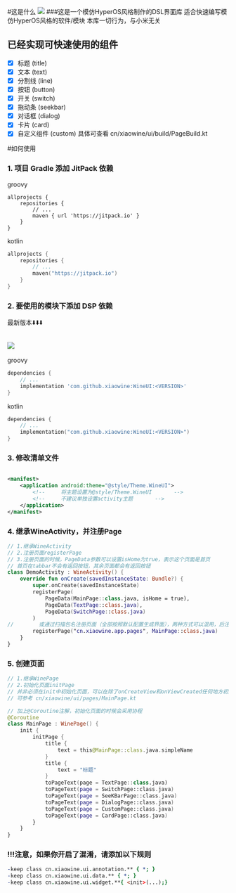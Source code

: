 #这是什么
![](https://cia.hyperos.mi.com/hyperos-homepage/light_hyperos.svg)
###这是一个模仿HyperOS风格制作的DSL界面库
适合快速编写模仿HyperOS风格的软件/模块
本库一切行为，与小米无关

## 已经实现可快速使用的组件

- [x] 标题 (title)
- [x] 文本 (text)
- [x] 分割线 (line)
- [x] 按钮 (button)
- [x] 开关 (switch)
- [x] 拖动条 (seekbar)
- [x] 对话框 (dialog)
- [x] 卡片 (card)
- [x] 自定义组件 (custom)
  具体可查看 cn/xiaowine/ui/build/PageBuild.kt

#如何使用

### 1. 项目 Gradle 添加 JitPack 依赖

groovy

```
allprojects {
    repositories {
        // ...
        maven { url 'https://jitpack.io' }
    }
}
```

kotlin

```kotlin
allprojects {
    repositories {
        // ...
        maven("https://jitpack.io")
    }
}
```

### 2. 要使用的模块下添加 DSP 依赖

最新版本⬇️⬇️⬇️

[![](https://jitpack.io/v/xiaowine/WineUI.svg)](https://jitpack.io/#xiaowine/WineUI/)
---
groovy

```groovy
dependencies {
    // ...
    implementation 'com.github.xiaowine:WineUI:<VERSION>'
}
```

kotlin

```kotlin
dependencies {
    // ...
    implementation("com.github.xiaowine:WineUI:<VERSION>")
}
```

### 3. 修改清单文件

```xml

<manifest>
    <application android:theme="@style/Theme.WineUI">
        <!--     将主题设置为@style/Theme.WineUI       -->
        <!--     不建议单独设置activity主题       -->
    </application>
</manifest>
```

### 4. 继承WineActivity，并注册Page

```kotlin
// 1.继承WineActivity
// 2.注册页面registerPage
// 3.注册页面的时候，PageData参数可以设置isHome为true，表示这个页面是首页
// 首页在tabbar不会有返回按钮，其余页面都会有返回按钮
class DemoActivity : WineActivity() {
    override fun onCreate(savedInstanceState: Bundle?) {
        super.onCreate(savedInstanceState)
        registerPage(
            PageData(MainPage::class.java, isHome = true),
            PageData(TextPage::class.java),
            PageData(SwitchPage::class.java)
        )
//        或通过扫描包名注册页面（全部按照默认配置生成界面），两种方式可以混用，后注册的覆盖先注册的
        registerPage("cn.xiaowine.app.pages", MainPage::class.java)
    }
}
```

### 5. 创建页面

```kotlin
// 1.继承WinePage
// 2.初始化页面initPage
// 并非必须在init中初始化页面，可以在除了onCreateView和onViewCreated任何地方初始化页面，只需要加上一个reloadPage()方法
// 可参考 cn/xiaowine/ui/pages/MainPage.kt

// 加上@Coroutine注解，初始化页面的时候会采用协程
@Coroutine
class MainPage : WinePage() {
    init {
        initPage {
            title {
                text = this@MainPage::class.java.simpleName
            }
            title {
                text = "标题"
            }
            toPageText(page = TextPage::class.java)
            toPageText(page = SwitchPage::class.java)
            toPageText(page = SeeKBarPage::class.java)
            toPageText(page = DialogPage::class.java)
            toPageText(page = CustomPage::class.java)
            toPageText(page = CardPage::class.java)
        }
    }
}
```

### !!!注意，如果你开启了混淆，请添加以下规则

```pro
-keep class cn.xiaowine.ui.annotation.** { *; }
-keep class cn.xiaowine.ui.data.** { *; }
-keep class cn.xiaowine.ui.widget.**{ <init>(...);}
```